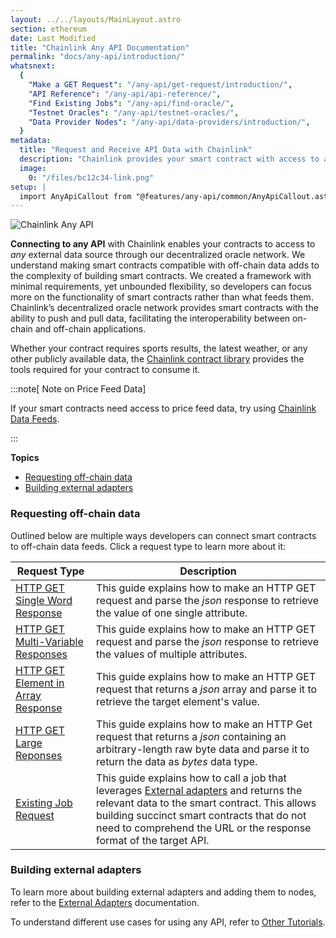 ```yaml
---
layout: ../../layouts/MainLayout.astro
section: ethereum
date: Last Modified
title: "Chainlink Any API Documentation"
permalink: "docs/any-api/introduction/"
whatsnext:
  {
    "Make a GET Request": "/any-api/get-request/introduction/",
    "API Reference": "/any-api/api-reference/",
    "Find Existing Jobs": "/any-api/find-oracle/",
    "Testnet Oracles": "/any-api/testnet-oracles/",
    "Data Provider Nodes": "/any-api/data-providers/introduction/",
  }
metadata:
  title: "Request and Receive API Data with Chainlink"
  description: "Chainlink provides your smart contract with access to any external API. Learn how to integration any API into your smart contract."
  image:
    0: "/files/bc12c34-link.png"
setup: |
  import AnyApiCallout from "@features/any-api/common/AnyApiCallout.astro"
---
```


![Chainlink Any API](/files/8c35025-Request__Receive_Data.png)

**Connecting to any API** with Chainlink enables your contracts to access to _any_ external data source through our decentralized oracle network. We understand making smart contracts compatible with off-chain data adds to the complexity of building smart contracts. We created a framework with minimal requirements, yet unbounded flexibility, so developers can focus more on the functionality of smart contracts rather than what feeds them. Chainlink’s decentralized oracle network provides smart contracts with the ability to push and pull data, facilitating the interoperability between on-chain and off-chain applications.

Whether your contract requires sports results, the latest weather, or any other publicly available data, the [Chainlink contract library](https://github.com/smartcontractkit/chainlink/tree/master/contracts) provides the tools required for your contract to consume it.

<AnyApiCallout callout="prerequisites" />

:::note[ Note on Price Feed Data]

If your smart contracts need access to price feed data, try using [Chainlink Data Feeds](/data-feeds/).

:::

**Topics**

- [Requesting off-chain data](#requesting-off-chain-data)
- [Building external adapters](#building-external-adapters)

### Requesting off-chain data

Outlined below are multiple ways developers can connect smart contracts to off-chain data feeds. Click a request type to learn more about it:

| Request Type                                                                                 | Description                                                                                                                                                                                                                                                                       |
| -------------------------------------------------------------------------------------------- | --------------------------------------------------------------------------------------------------------------------------------------------------------------------------------------------------------------------------------------------------------------------------------- |
| [HTTP GET Single Word Response](/any-api/get-request/examples/single-word-response/)         | This guide explains how to make an HTTP GET request and parse the _json_ response to retrieve the value of one single attribute.                                                                                                                                                  |
| [HTTP GET Multi-Variable Responses](/any-api/get-request/examples/multi-variable-responses/) | This guide explains how to make an HTTP GET request and parse the _json_ response to retrieve the values of multiple attributes.                                                                                                                                                  |
| [HTTP GET Element in Array Response](/any-api/get-request/examples/array-response/)      | This guide explains how to make an HTTP GET request that returns a _json_ array and parse it to retrieve the target element's value.                                                                                                                                              |
| [HTTP GET Large Reponses](/any-api/get-request/examples/large-responses/)                    | This guide explains how to make an HTTP Get request that returns a _json_ containing an arbitrary-length raw byte data and parse it to return the data as _bytes_ data type.                                                                                                      |
| [Existing Job Request](/any-api/get-request/examples/existing-job-request/)                  | This guide explains how to call a job that leverages [External adapters](/external-adapters/) and returns the relevant data to the smart contract. This allows building succinct smart contracts that do not need to comprehend the URL or the response format of the target API. |

### Building external adapters

To learn more about building external adapters and adding them to nodes, refer to the [External Adapters](/external-adapters/) documentation.

To understand different use cases for using any API, refer to [Other Tutorials](/other-tutorials/).
